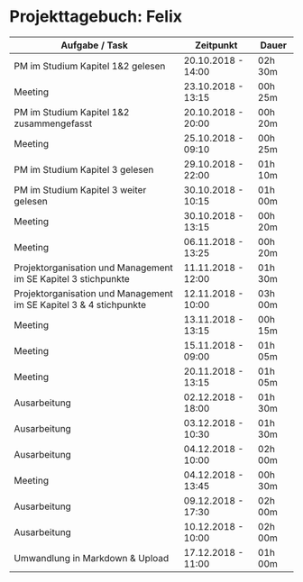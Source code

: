 ﻿# Projekttagebuch: Felix

Aufgabe / Task | Zeitpunkt | Dauer
--- | --- | ---
PM im Studium Kapitel 1&2 gelesen | 20.10.2018 - 14:00 | 02h 30m
Meeting | 23.10.2018 - 13:15 | 00h 25m
PM im Studium Kapitel 1&2 zusammengefasst| 20.10.2018 - 20:00 | 00h 20m
Meeting | 25.10.2018 - 09:10 | 00h 25m
PM im Studium Kapitel 3 gelesen | 29.10.2018 - 22:00 | 01h 10m
PM im Studium Kapitel 3 weiter gelesen |30.10.2018 - 10:15| 01h 00m 
Meeting | 30.10.2018 - 13:15 | 00h 20m
Meeting | 06.11.2018 - 13:25 | 00h 20m
Projektorganisation und Management im SE Kapitel 3 stichpunkte| 11.11.2018 - 12:00| 01h 30m
Projektorganisation und Management im SE Kapitel 3 & 4 stichpunkte| 12.11.2018 - 10:00| 03h 00m
Meeting | 13.11.2018 - 13:15 | 00h 15m
Meeting | 15.11.2018 - 09:00 | 01h 05m
Meeting | 20.11.2018 - 13:15 | 01h 05m
Ausarbeitung | 02.12.2018 - 18:00 | 01h 30m
Ausarbeitung | 03.12.2018 - 10:30 | 01h 30m
Ausarbeitung | 04.12.2018 - 10:00 | 02h 00m
Meeting | 04.12.2018 - 13:45 | 00h 30m
Ausarbeitung | 09.12.2018 - 17:30 | 02h 00m
Ausarbeitung | 10.12.2018 - 10:00 | 02h 00m
Umwandlung in Markdown & Upload | 17.12.2018 - 11:00 | 01h 00m
